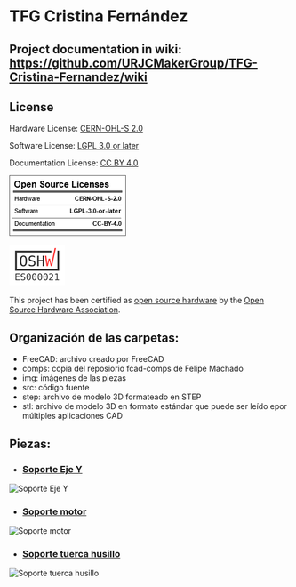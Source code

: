 # TFG Cristina Fernández

## Project documentation in wiki: https://github.com/URJCMakerGroup/TFG-Cristina-Fernandez/wiki

## License

Hardware License: [CERN-OHL-S 2.0](cern_ohl_s_v2.txt)

Software License: [LGPL 3.0 or later](License.md)

Documentation License: [CC BY 4.0](https://creativecommons.org/licenses/by/4.0/)

![licence summary](img/oshw_lic.png)

![ES000021](Images/Small/OSHW_mark_ES000021.png )

This project has been certified as [open source hardware](https://certification.oshwa.org/es000021.html) by the [Open Source Hardware Association](https://www.oshwa.org/). 

## Organización de las carpetas:

- FreeCAD: archivo creado por FreeCAD
- comps: copia del reposiorio fcad-comps de Felipe Machado
- img: imágenes de las piezas
- src: código fuente
- step: archivo de modelo 3D formateado en STEP
- stl: archivo de modelo 3D en formato estándar que puede ser leído epor múltiples aplicaciones CAD

## Piezas:

- ### [Soporte Eje Y](https://github.com/URJCMakerGroup/TFG---Cristina---Fernandez/blob/main/src/base_class.py)

![Soporte Eje Y](https://github.com/URJCMakerGroup/TFG-Cristina-Fernandez/blob/main/img/base_class_README.PNG) </center>

- ### [Soporte motor](https://github.com/URJCMakerGroup/TFG-Cristina-Fernandez/blob/main/src/NemaMotorHolder_class.py)


![Soporte motor](https://github.com/URJCMakerGroup/TFG-Cristina-Fernandez/blob/main/img/NemaMotorHolder_class_README.PNG) </center>

- ### [Soporte tuerca husillo](https://github.com/URJCMakerGroup/TFG---Cristina---Fernandez/blob/main/src/board_class.py)

![Soporte tuerca husillo](https://github.com/URJCMakerGroup/TFG-Cristina-Fernandez/blob/main/img/board_class_README.PNG) </center>



